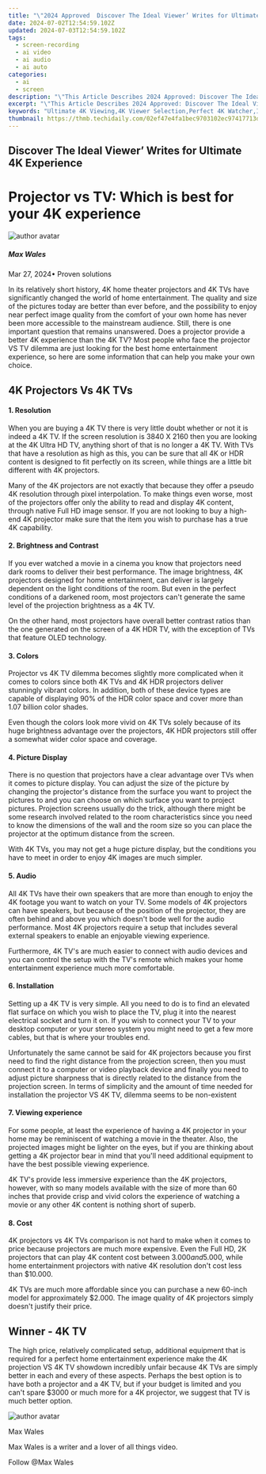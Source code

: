 ```yaml
---
title: "\"2024 Approved  Discover The Ideal Viewer’ Writes for Ultimate 4K Experience\""
date: 2024-07-02T12:54:59.102Z
updated: 2024-07-03T12:54:59.102Z
tags: 
  - screen-recording
  - ai video
  - ai audio
  - ai auto
categories: 
  - ai
  - screen
description: "\"This Article Describes 2024 Approved: Discover The Ideal Viewer’ Writes for Ultimate 4K Experience\""
excerpt: "\"This Article Describes 2024 Approved: Discover The Ideal Viewer’ Writes for Ultimate 4K Experience\""
keywords: "Ultimate 4K Viewing,4K Viewer Selection,Perfect 4K Watcher,Ideal 4K Audiences,Excellent 4K Spectators,Optimal 4K Enthusiasts,Best 4K Audience"
thumbnail: https://thmb.techidaily.com/02ef47e4fa1bec9703102ec97417713d4516fad507615fc36a561cee9ad50600.png
---
```


## Discover The Ideal Viewer’ Writes for Ultimate 4K Experience

# Projector vs TV: Which is best for your 4K experience

![author avatar](https://images.wondershare.com/filmora/article-images/max-wales-author.jpg)

##### Max Wales

 Mar 27, 2024• Proven solutions

 In its relatively short history, 4K home theater projectors and 4K TVs have significantly changed the world of home entertainment. The quality and size of the pictures today are better than ever before, and the possibility to enjoy near perfect image quality from the comfort of your own home has never been more accessible to the mainstream audience. Still, there is one important question that remains unanswered. Does a projector provide a better 4K experience than the 4K TV? Most people who face the projector VS TV dilemma are just looking for the best home entertainment experience, so here are some information that can help you make your own choice.

## 4K Projectors Vs 4K TVs

#### 1\.  Resolution

 When you are buying a 4K TV there is very little doubt whether or not it is indeed a 4K TV. If the screen resolution is 3840 X 2160 then you are looking at the 4K Ultra HD TV, anything short of that is no longer a 4K TV. With TVs that have a resolution as high as this, you can be sure that all 4K or HDR content is designed to fit perfectly on its screen, while things are a little bit different with 4K projectors.

 Many of the 4K projectors are not exactly that because they offer a pseudo 4K resolution through pixel interpolation. To make things even worse, most of the projectors offer only the ability to read and display 4K content, through native Full HD image sensor. If you are not looking to buy a high-end 4K projector make sure that the item you wish to purchase has a true 4K capability.

#### 2\.  Brightness and Contrast

 If you ever watched a movie in a cinema you know that projectors need dark rooms to deliver their best performance. The image brightness, 4K projectors designed for home entertainment, can deliver is largely dependent on the light conditions of the room. But even in the perfect conditions of a darkened room, most projectors can't generate the same level of the projection brightness as a 4K TV.

 On the other hand, most projectors have overall better contrast ratios than the one generated on the screen of a 4K HDR TV, with the exception of TVs that feature OLED technology.

#### 3\.  Colors

 Projector vs 4K TV dilemma becomes slightly more complicated when it comes to colors since both 4K TVs and 4K HDR projectors deliver stunningly vibrant colors. In addition, both of these device types are capable of displaying 90% of the HDR color space and cover more than 1.07 billion color shades.

 Even though the colors look more vivid on 4K TVs solely because of its huge brightness advantage over the projectors, 4K HDR projectors still offer a somewhat wider color space and coverage.

#### 4\.  Picture Display

 There is no question that projectors have a clear advantage over TVs when it comes to picture display. You can adjust the size of the picture by changing the projector's distance from the surface you want to project the pictures to and you can choose on which surface you want to project pictures. Projection screens usually do the trick, although there might be some research involved related to the room characteristics since you need to know the dimensions of the wall and the room size so you can place the projector at the optimum distance from the screen.

 With 4K TVs, you may not get a huge picture display, but the conditions you have to meet in order to enjoy 4K images are much simpler.

#### 5\.  Audio

 All 4K TVs have their own speakers that are more than enough to enjoy the 4K footage you want to watch on your TV. Some models of 4K projectors can have speakers, but because of the position of the projector, they are often behind and above you which doesn't bode well for the audio performance. Most 4K projectors require a setup that includes several external speakers to enable an enjoyable viewing experience.

 Furthermore, 4K TV's are much easier to connect with audio devices and you can control the setup with the TV's remote which makes your home entertainment experience much more comfortable.

#### 6\.  Installation

 Setting up a 4K TV is very simple. All you need to do is to find an elevated flat surface on which you wish to place the TV, plug it into the nearest electrical socket and turn it on. If you wish to connect your TV to your desktop computer or your stereo system you might need to get a few more cables, but that is where your troubles end.

 Unfortunately the same cannot be said for 4K projectors because you first need to find the right distance from the projection screen, then you must connect it to a computer or video playback device and finally you need to adjust picture sharpness that is directly related to the distance from the projection screen. In terms of simplicity and the amount of time needed for installation the projector VS 4K TV, dilemma seems to be non-existent

#### 7\.  Viewing experience

 For some people, at least the experience of having a 4K projector in your home may be reminiscent of watching a movie in the theater. Also, the projected images might be lighter on the eyes, but if you are thinking about getting a 4K projector bear in mind that you'll need additional equipment to have the best possible viewing experience.

 4K TV's provide less immersive experience than the 4K projectors, however, with so many models available with the size of more than 60 inches that provide crisp and vivid colors the experience of watching a movie or any other 4K content is nothing short of superb.

#### 8\.  Cost

 4K projectors vs 4K TVs comparison is not hard to make when it comes to price because projectors are much more expensive. Even the Full HD, 2K projectors that can play 4K content cost between $3.000 and 5.000$, while home entertainment projectors with native 4K resolution don't cost less than $10.000.

 4K TVs are much more affordable since you can purchase a new 60-inch model for approximately $2.000\. The image quality of 4K projectors simply doesn't justify their price.

## Winner - 4K TV

 The high price, relatively complicated setup, additional equipment that is required for a perfect home entertainment experience make the 4K projection VS 4K TV showdown incredibly unfair because 4K TVs are simply better in each and every of these aspects. Perhaps the best option is to have both a projector and a 4K TV, but if your budget is limited and you can't spare $3000 or much more for a 4K projector, we suggest that TV is much better option.

![author avatar](https://images.wondershare.com/filmora/article-images/max-wales-author.jpg)

Max Wales

Max Wales is a writer and a lover of all things video.

Follow @Max Wales


<ins class="adsbygoogle"
     style="display:block"
     data-ad-format="autorelaxed"
     data-ad-client="ca-pub-7571918770474297"
     data-ad-slot="1223367746"></ins>



<ins class="adsbygoogle"
     style="display:block"
     data-ad-client="ca-pub-7571918770474297"
     data-ad-slot="8358498916"
     data-ad-format="auto"
     data-full-width-responsive="true"></ins>



